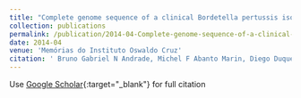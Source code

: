 ```yaml
---
title: "Complete genome sequence of a clinical Bordetella pertussis isolate from Brazil."
collection: publications
permalink: /publication/2014-04-Complete-genome-sequence-of-a-clinical-Bordetella-pertussis-isolate-from-Brazil
date: 2014-04
venue: 'Memórias do Instituto Oswaldo Cruz'
citation: ' Bruno Gabriel N Andrade, Michel F Abanto Marin, Diego Duque Cambuy, Erica Lourenço Fonseca, Nadjla Ferreira Souza, Ana Carolina P Vicente, &quot;Complete genome sequence of a clinical Bordetella pertussis isolate from Brazil..&quot; Memórias do Instituto Oswaldo Cruz, 2014.'
---
```

Use [Google Scholar](https://scholar.google.com/scholar?hl=pt-BR&as_sdt=0%2C5&q=Complete+genome+sequence+of+a+clinical+Bordetella+pertussis+isolate+from+Brazil&btnG=){:target="_blank"} for full citation 
